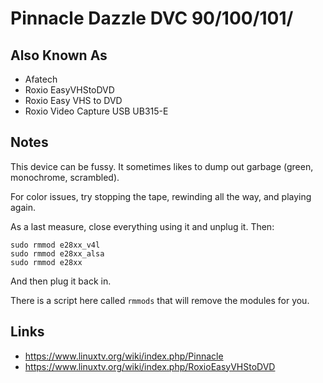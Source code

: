 # Pinnacle Dazzle DVC 90/100/101/

## Also Known As
- Afatech
- Roxio EasyVHStoDVD
- Roxio Easy VHS to DVD
- Roxio Video Capture USB UB315-E

## Notes
This device can be fussy. It sometimes likes to dump out garbage (green, monochrome, scrambled).

For color issues, try stopping the tape, rewinding all the way, and playing again.

As a last measure, close everything using it and unplug it. Then:

```
sudo rmmod e28xx_v4l
sudo rmmod e28xx_alsa
sudo rmmod e28xx
```

And then plug it back in.

There is a script here called `rmmods` that will remove the modules for you.

## Links
- https://www.linuxtv.org/wiki/index.php/Pinnacle
- https://www.linuxtv.org/wiki/index.php/RoxioEasyVHStoDVD
